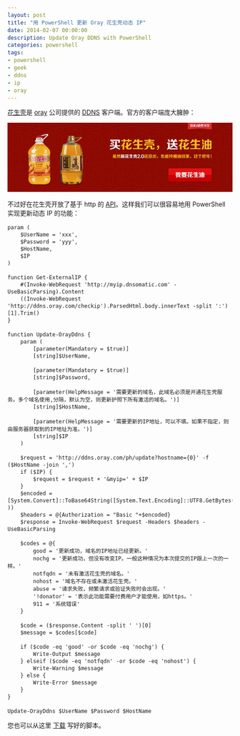 ```yaml
---
layout: post
title: "用 PowerShell 更新 Oray 花生壳动态 IP"
date: 2014-02-07 00:00:00
description: Update Oray DDNS with PowerShell
categories: powershell
tags:
- powershell
- geek
- ddns
- ip
- oray
---
```

[花生壳][花生壳]是 [oray][oray] 公司提供的 [DDNS][DDNS] 客户端。官方的客户端庞大臃肿：

![](/img/2014-02-07-update-oray-ddns-001.jpg)

不过好在花生壳开放了基于 http 的 [API]。这样我们可以很容易地用 PowerShell 实现更新动态 IP 的功能：

	param (
	    $UserName = 'xxx',
	    $Password = 'yyy',
	    $HostName,
	    $IP
	)
	
	function Get-ExternalIP {
	    #(Invoke-WebRequest 'http://myip.dnsomatic.com' -UseBasicParsing).Content
	    ((Invoke-WebRequest 'http://ddns.oray.com/checkip').ParsedHtml.body.innerText -split ':')[1].Trim()
	}
	
	function Update-OrayDdns {
	    param (
	        [parameter(Mandatory = $true)]
	        [string]$UserName,
	
	        [parameter(Mandatory = $true)]
	        [string]$Password,
	        
	        [parameter(HelpMessage = '需要更新的域名，此域名必须是开通花生壳服务。多个域名使用,分隔，默认为空，则更新护照下所有激活的域名。')]
	        [string]$HostName,
	
	        [parameter(HelpMessage = '需要更新的IP地址，可以不填。如果不指定，则由服务器获取到的IP地址为准。')]
	        [string]$IP
	    )
	
	    $request = 'http://ddns.oray.com/ph/update?hostname={0}' -f ($HostName -join ',')
	    if ($IP) {
	        $request = $request + '&myip=' + $IP
	    }
	    $encoded =  [System.Convert]::ToBase64String([System.Text.Encoding]::UTF8.GetBytes($UserName+":"+$Password ))  
	    $headers = @{Authorization = "Basic "+$encoded}  
	    $response = Invoke-WebRequest $request -Headers $headers -UseBasicParsing
	
	    $codes = @{
	        good = '更新成功，域名的IP地址已经更新。'
	        nochg = '更新成功，但没有改变IP。一般这种情况为本次提交的IP跟上一次的一样。'
	        notfqdn = '未有激活花生壳的域名。'
	        nohost = '域名不存在或未激活花生壳。'
	        abuse = '请求失败，频繁请求或验证失败时会出现。'
	        '!donator' = '表示此功能需要付费用户才能使用，如https。'
	        911 = '系统错误'
	    }
	
	    $code = ($response.Content -split ' ')[0]
	    $message = $codes[$code]
	    
	    if ($code -eq 'good' -or $code -eq 'nochg') {
	        Write-Output $message
	    } elseif ($code -eq 'notfqdn' -or $code -eq 'nohost') {
	        Write-Warning $message
	    } else {
	        Write-Error $message
	    }
	}
	
	Update-OrayDdns $UserName $Password $HostName

[花生壳]: http://hsk.oray.com/
[oray]: http://www.oray.com/
[DDNS]: http://baike.baidu.com/link?url=Gx6l-OhNyttNMCeDpf4q-ntOP9p6g1Pcbzqj1IwmBra77c-HEVBTiiAVVR3Orl60
[API]: http://open.oray.com/wiki/doku.php?id=%E6%96%87%E6%A1%A3:%E8%8A%B1%E7%94%9F%E5%A3%B3:http%E5%8D%8F%E8%AE%AE%E8%AF%B4%E6%98%8E (花生壳http协议说明)

您也可以从这里 [下载](/assets/download/Update-OrayDdns.ps1) 写好的脚本。
